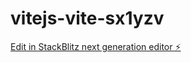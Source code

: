 # vitejs-vite-sx1yzv

[Edit in StackBlitz next generation editor ⚡️](https://stackblitz.com/~/github.com/Lokruas/vitejs-vite-sx1yzv)